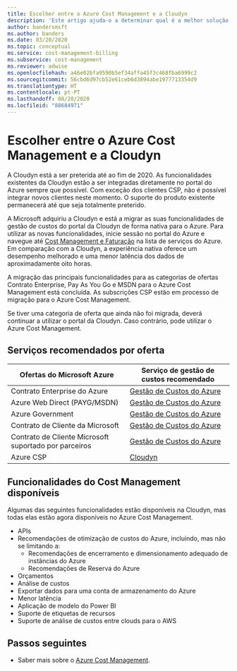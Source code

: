 ```yaml
---
title: Escolher entre o Azure Cost Management e a Cloudyn
description: 'Este artigo ajuda-o a determinar qual é a melhor solução para as suas necessidades de gestão de custos: o Azure Cost Management ou a Cloudyn.'
author: bandersmsft
ms.author: banders
ms.date: 03/20/2020
ms.topic: conceptual
ms.service: cost-management-billing
ms.subservice: cost-management
ms.reviewer: adwise
ms.openlocfilehash: a46e02bfa9590b5ef34affa45f3c468fba6999c2
ms.sourcegitcommit: 56cbd6d97cb52e61ceb6d3894abe1977713354d9
ms.translationtype: HT
ms.contentlocale: pt-PT
ms.lasthandoff: 08/20/2020
ms.locfileid: "88684971"
---
```

# <a name="choose-between-azure-cost-management-and-cloudyn"></a>Escolher entre o Azure Cost Management e a Cloudyn

A Cloudyn está a ser preterida até ao fim de 2020. As funcionalidades existentes da Cloudyn estão a ser integradas diretamente no portal do Azure sempre que possível. Com exceção dos clientes CSP, não é possível integrar novos clientes neste momento. O suporte do produto existente permanecerá até que seja totalmente preterido.

A Microsoft adquiriu a Cloudyn e está a migrar as suas funcionalidades de gestão de custos do portal da Cloudyn de forma nativa para o Azure. Para utilizar as novas funcionalidades, inicie sessão no portal do Azure e navegue até [Cost Management e Faturação](https://ms.portal.azure.com/#blade/Microsoft_Azure_CostManagement/Menu/overview) na lista de serviços do Azure. Em comparação com a Cloudyn, a experiência nativa oferece um desempenho melhorado e uma menor latência dos dados de aproximadamente oito horas.

A migração das principais funcionalidades para as categorias de ofertas Contrato Enterprise, Pay As You Go e MSDN para o Azure Cost Management está concluída. As subscrições CSP estão em processo de migração para o Azure Cost Management.

Se tiver uma categoria de oferta que ainda não foi migrada, deverá continuar a utilizar o portal da Cloudyn. Caso contrário, pode utilizar o Azure Cost Management.

## <a name="recommended-services-by-offer"></a>Serviços recomendados por oferta

| Ofertas do Microsoft Azure | Serviço de gestão de custos recomendado |
| --- | --- |
| Contrato Enterprise do Azure | [Gestão de Custos do Azure](https://ms.portal.azure.com/#blade/Microsoft_Azure_CostManagement/Menu/overview) |
| Azure Web Direct (PAYG/MSDN) | [Gestão de Custos do Azure](https://ms.portal.azure.com/#blade/Microsoft_Azure_CostManagement/Menu/overview) |
| Azure Government | [Gestão de Custos do Azure](https://ms.portal.azure.com/#blade/Microsoft_Azure_CostManagement/Menu/overview) |
| Contrato de Cliente da Microsoft | [Gestão de Custos do Azure](https://ms.portal.azure.com/#blade/Microsoft_Azure_CostManagement/Menu/overview)|
| Contrato de Cliente Microsoft suportado por parceiros | [Gestão de Custos do Azure](https://ms.portal.azure.com/#blade/Microsoft_Azure_CostManagement/Menu/overview)|
| Azure CSP | [Cloudyn](https://azure.cloudyn.com) |


## <a name="available-cost-management-features"></a>Funcionalidades do Cost Management disponíveis

Algumas das seguintes funcionalidades estão disponíveis na Cloudyn, mas todas elas estão agora disponíveis no Azure Cost Management.

- APIs
- Recomendações de otimização de custos do Azure, incluindo, mas não se limitando a:
    - Recomendações de encerramento e dimensionamento adequado de instâncias do Azure
    - Recomendações de Reserva do Azure
- Orçamentos
- Análise de custos
- Exportar dados para uma conta de armazenamento do Azure
- Menor latência
- Aplicação de modelo do Power BI
- Suporte de etiquetas de recursos
- Suporte de análise de custos entre clouds para o AWS

## <a name="next-steps"></a>Passos seguintes
- Saber mais sobre o [Azure Cost Management](../cost-management-billing-overview.md).